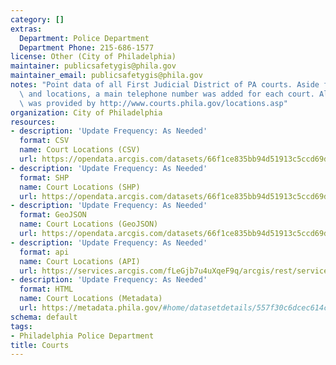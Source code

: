 ```yaml
---
category: []
extras:
  Department: Police Department
  Department Phone: 215-686-1577
license: Other (City of Philadelphia)
maintainer: publicsafetygis@phila.gov
maintainer_email: publicsafetygis@phila.gov
notes: "Point data of all First Judicial District of PA courts. Aside from the courts\
  \ and locations, a main telephone number was added for each court. All information\
  \ was provided by http://www.courts.phila.gov/locations.asp"
organization: City of Philadelphia
resources:
- description: 'Update Frequency: As Needed'
  format: CSV
  name: Court Locations (CSV)
  url: https://opendata.arcgis.com/datasets/66f1ce835bb94d51913c5ccd69d0e868_0.csv
- description: 'Update Frequency: As Needed'
  format: SHP
  name: Court Locations (SHP)
  url: https://opendata.arcgis.com/datasets/66f1ce835bb94d51913c5ccd69d0e868_0.zip
- description: 'Update Frequency: As Needed'
  format: GeoJSON
  name: Court Locations (GeoJSON)
  url: https://opendata.arcgis.com/datasets/66f1ce835bb94d51913c5ccd69d0e868_0.geojson
- description: 'Update Frequency: As Needed'
  format: api
  name: Court Locations (API)
  url: https://services.arcgis.com/fLeGjb7u4uXqeF9q/arcgis/rest/services/Courts/FeatureServer/0/query?outFields=*&where=1%3D1
- description: 'Update Frequency: As Needed'
  format: HTML
  name: Court Locations (Metadata)
  url: https://metadata.phila.gov/#home/datasetdetails/557f30c6dcec614c29ce8b70/
schema: default
tags:
- Philadelphia Police Department
title: Courts
---
```

